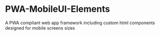 # PWA-MobileUI-Elements
A PWA compliant web app framework including custom html components designed for mobile screens sizes

